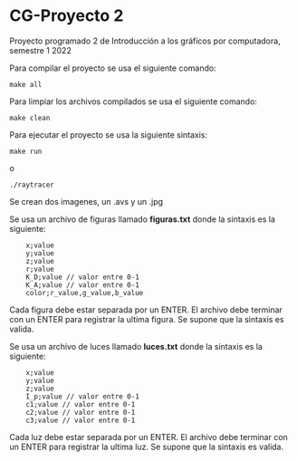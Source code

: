 # CG-Proyecto 2
Proyecto programado 2 de Introducción a los gráficos por computadora, semestre 1 2022

Para compilar el proyecto se usa el siguiente comando:
```
make all
```
Para limpiar los archivos compilados se usa el siguiente comando:
```
make clean
```

Para ejecutar el proyecto se usa la siguiente sintaxis:
```
make run 
```
o
```
./raytracer
```

Se crean dos imagenes, un .avs y un .jpg

Se usa un archivo de figuras llamado **figuras.txt** donde la sintaxis es la siguiente:

```
    x;value
    y;value
    z;value
    r;value
    K_D;value // valor entre 0-1
    K_A;value // valor entre 0-1
    color;r_value,g_value,b_value

```
Cada figura debe estar separada por un ENTER. El archivo debe terminar con un ENTER para registrar la ultima figura. Se supone que la sintaxis es valida.

Se usa un archivo de luces llamado **luces.txt** donde la sintaxis es la siguiente:

```
    x;value
    y;value
    z;value
    I_p;value // valor entre 0-1
    c1;value // valor entre 0-1
    c2;value // valor entre 0-1
    c3;value // valor entre 0-1

```
Cada luz debe estar separada por un ENTER. El archivo debe terminar con un ENTER para registrar la ultima luz. Se supone que la sintaxis es valida.